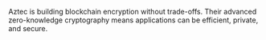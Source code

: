 Aztec is building blockchain encryption without trade-offs.
Their advanced zero-knowledge cryptography means applications can be efficient, private, and secure.